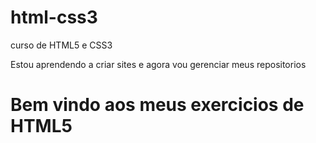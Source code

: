 # html-css3
 curso de HTML5 e CSS3

 Estou aprendendo a criar sites e agora vou gerenciar meus repositorios

<h1>Bem vindo aos meus exercicios de HTML5</h1>